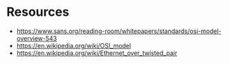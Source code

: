 # Resources

* https://www.sans.org/reading-room/whitepapers/standards/osi-model-overview-543
* https://en.wikipedia.org/wiki/OSI_model
* https://en.wikipedia.org/wiki/Ethernet_over_twisted_pair